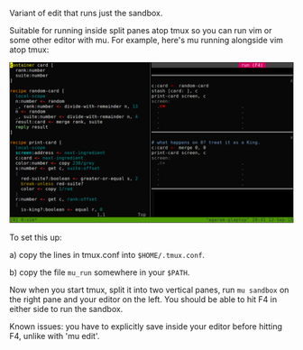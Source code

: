 Variant of edit that runs just the sandbox.

Suitable for running inside split panes atop tmux so you can run vim or some
other editor with mu. For example, here's mu running alongside vim atop tmux:

<img alt='tmux+vim example' src='../html/tmux-vim-sandbox.png'>

To set this up:

  a) copy the lines in tmux.conf into `$HOME/.tmux.conf`.

  b) copy the file `mu_run` somewhere in your `$PATH`.

Now when you start tmux, split it into two vertical panes, run `mu sandbox` on
the right pane and your editor on the left. You should be able to hit F4 in
either side to run the sandbox.

Known issues: you have to explicitly save inside your editor before hitting
F4, unlike with 'mu edit'.
